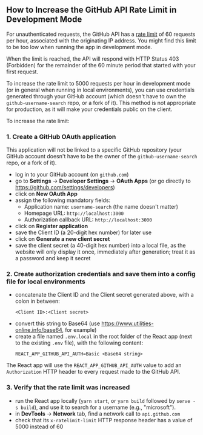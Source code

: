 ## How to Increase the GitHub API Rate Limit in Development Mode

For unauthenticated requests, the GitHub API has a [rate limit](https://docs.github.com/en/rest/overview/resources-in-the-rest-api#rate-limiting) of 60 requests per hour, associated with the originating IP address. You might find this limit to be too low when running the app in development mode.

When the limit is reached, the API will respond with HTTP Status 403 (Forbidden) for the remainder of the 60 minute period that started with your first request.

To increase the rate limit to 5000 requests per hour in development mode (or in general when running in local environments), you can use credentials generated through your GitHub account (which doesn't have to own the `github-username-search` repo, or a fork of it). This method is not appropriate for production, as it will make your credentials public on the client.

To increase the rate limit:

### 1. Create a GitHub OAuth application

This application will not be linked to a specific GitHub repository (your GitHub account doesn't have to be the owner of the `github-username-search` repo, or a fork of it).

- log in to your GitHub account (on `github.com`)
- go to **Settings** -> **Developer Settings** -> **OAuth Apps** (or go directly to https://github.com/settings/developers)
- click on **New OAuth App**
- assign the following mandatory fields:
  - Application name: `username-search` (the name doesn't matter)
  - Homepage URL: `http://localhost:3000`
  - Authorization callback URL: `http://localhost:3000`
- click on **Register application**
- save the Client ID (a 20-digit hex number) for later use
- click on **Generate a new client secret**
- save the client secret (a 40-digit hex number) into a local file, as the website will only display it once, immediately after generation; treat it as a password and keep it secret

### 2. Create authorization credentials and save them into a config file for local environments

- concatenate the Client ID and the Client secret generated above, with a colon in between:
  ```
  <Client ID>:<Client secret>
  ```
- convert this string to Base64 (use https://www.utilities-online.info/base64, for example)
- create a file named `.env.local` in the root folder of the React app (next to the existing `.env` file), with the following content:
  ```
  REACT_APP_GITHUB_API_AUTH=Basic <Base64 string>
  ```

The React app will use the `REACT_APP_GITHUB_API_AUTH` value to add an `Authorization` HTTP header to every request made to the GitHub API.

### 3. Verify that the rate limit was increased

- run the React app locally (`yarn start`, or `yarn build` followed by `serve -s build`), and use it to search for a username (e.g., "microsoft").
- in **DevTools** -> **Network** tab, find a network call to `api.github.com`
- check that its `x-ratelimit-limit` HTTP response header has a value of 5000 instead of 60
